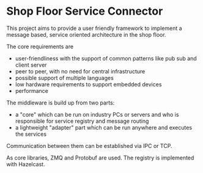 # Shop Floor Service Connector

This project aims to provide a user friendly framework to implement a message based, service oriented architecture in the shop floor.

The core requirements are
- user-friendliness with the support of common patterns like pub sub and client server
- peer to peer, with no need for central infrastructure 
- possible support of multiple languages 
- low hardware requirements to support embedded devices
- performance

The middleware is build up from two parts:
 - a "core" which can be run on industry PCs or servers and who is responsible for service registry and message routing
 - a lightweight "adapter" part which can be run anywhere and executes the services

Communication between them can be established via IPC or TCP.

As core libraries, ZMQ and Protobuf are used. The registry is implemented with Hazelcast.
